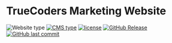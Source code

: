 # TrueCoders Marketing Website

![Website type](https://img.shields.io/badge/type-Jekyll%20%7C%20GitHub%20Pages-yellow.svg)
[![CMS type](https://img.shields.io/badge/cms-Forestry-green.svg)](https://forestry.io/)
[![license](https://img.shields.io/github/license/truecodersio/truecoders.io.svg)](/LICENSE)
[![GitHub Release](https://img.shields.io/github/release/truecodersio/truecoders.io.svg)](/releases)
[![GitHub last commit](https://img.shields.io/github/last-commit/truecodersio/truecoders.io.svg)](/commits)
